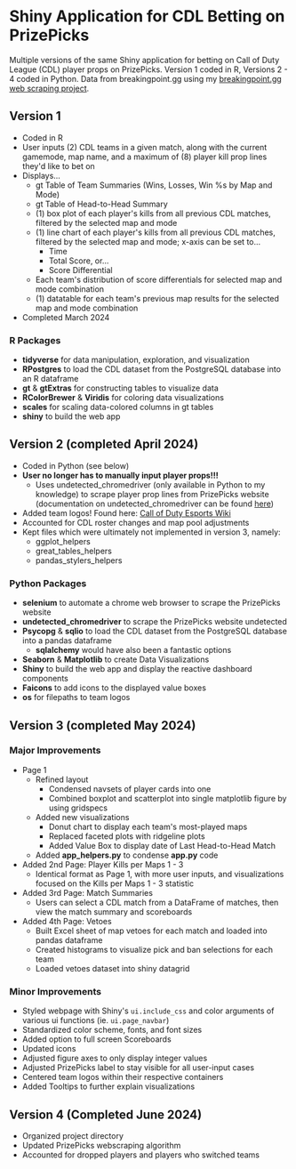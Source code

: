 # Shiny Application for CDL Betting on PrizePicks

Multiple versions of the same Shiny application for betting on Call of Duty League (CDL) player props on PrizePicks. Version 1 coded in R, Versions 2 - 4 coded in Python. Data from breakingpoint.gg using my [breakingpoint.gg web scraping project](https://github.com/dharlerjr/bp_web_scraping).

## Version 1

- Coded in R
- User inputs (2) CDL teams in a given match, along with the current gamemode, map name, and a maximum of (8) player kill prop lines they'd like to bet on
- Displays...
  - gt Table of Team Summaries (Wins, Losses, Win %s by Map and Mode)
  - gt Table of Head-to-Head Summary
  - (1) box plot of each player's kills from all previous CDL matches, filtered by the selected map and mode
  - (1) line chart of each player's kills from all previous CDL matches, filtered by the selected map and mode; x-axis can be set to...
    - Time
    - Total Score, or...
    - Score Differential
  - Each team's distribution of score differentials for selected map and mode combination
  - (1) datatable for each team's previous map results for the selected map and mode combination
- Completed March 2024

### R Packages

- **tidyverse** for data manipulation, exploration, and visualization
- **RPostgres** to load the CDL dataset from the PostgreSQL database into an R dataframe
- **gt** & **gtExtras** for constructing tables to visualize data
- **RColorBrewer** & **Viridis** for coloring data visualizations
- **scales** for scaling data-colored columns in gt tables
- **shiny** to build the web app

## Version 2 (completed April 2024)

- Coded in Python (see below)
- **User no longer has to manually input player props!!!**
  - Uses undetected_chromedriver (only available in Python to my knowledge) to scrape player prop lines from PrizePicks website (documentation on undetected_chromedriver can be found [here](https://pypi.org/project/undetected-chromedriver/2.1.1/))
- Added team logos! Found here: [Call of Duty Esports Wiki](https://cod-esports.fandom.com/wiki/Call_of_Duty_Esports_Wiki)
- Accounted for CDL roster changes and map pool adjustments
- Kept files which were ultimately not implemented in version 3, namely:
  - ggplot_helpers
  - great_tables_helpers
  - pandas_stylers_helpers

### Python Packages

- **selenium** to automate a chrome web browser to scrape the PrizePicks website
- **undetected_chromedriver** to scrape the PrizePicks website undetected
- **Psycopg** & **sqlio** to load the CDL dataset from the PostgreSQL database into a pandas dataframe
  - **sqlalchemy** would have also been a fantastic options
- **Seaborn** & **Matplotlib** to create Data Visualizations
- **Shiny** to build the web app and display the reactive dashboard components
- **Faicons** to add icons to the displayed value boxes
- **os** for filepaths to team logos

## Version 3 (completed May 2024)

### Major Improvements

- Page 1
  - Refined layout
    - Condensed navsets of player cards into one
    - Combined boxplot and scatterplot into single matplotlib figure by using gridspecs
  - Added new visualizations
    - Donut chart to display each team's most-played maps
    - Replaced faceted plots with ridgeline plots
    - Added Value Box to display date of Last Head-to-Head Match
  - Added **app_helpers.py** to condense **app.py** code
- Added 2nd Page: Player Kills per Maps 1 - 3
  - Identical format as Page 1, with more user inputs, and visualizations focused on the Kills per Maps 1 - 3 statistic
- Added 3rd Page: Match Summaries
  - Users can select a CDL match from a DataFrame of matches, then view the match summary and scoreboards
- Added 4th Page: Vetoes
  - Built Excel sheet of map vetoes for each match and loaded into pandas dataframe
  - Created histograms to visualize pick and ban selections for each team
  - Loaded vetoes dataset into shiny datagrid

### Minor Improvements

- Styled webpage with Shiny's `ui.include_css` and color arguments of various ui functions (ie. `ui.page_navbar`)
- Standardized color scheme, fonts, and font sizes
- Added option to full screen Scoreboards
- Updated icons
- Adjusted figure axes to only display integer values
- Adjusted PrizePicks label to stay visible for all user-input cases
- Centered team logos within their respective containers
- Added Tooltips to further explain visualizations

## Version 4 (Completed June 2024)

- Organized project directory
- Updated PrizePicks webscraping algorithm
- Accounted for dropped players and players who switched teams

